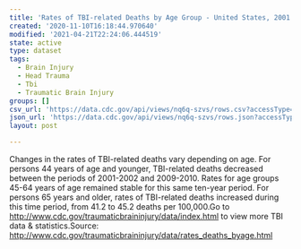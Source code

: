 ```yaml
---
title: 'Rates of TBI-related Deaths by Age Group - United States, 2001 - 2010'
created: '2020-11-10T16:18:44.970640'
modified: '2021-04-21T22:24:06.444519'
state: active
type: dataset
tags:
  - Brain Injury
  - Head Trauma
  - Tbi
  - Traumatic Brain Injury
groups: []
csv_url: 'https://data.cdc.gov/api/views/nq6q-szvs/rows.csv?accessType=DOWNLOAD'
json_url: 'https://data.cdc.gov/api/views/nq6q-szvs/rows.json?accessType=DOWNLOAD'
layout: post

---
```

Changes in the rates of TBI-related deaths vary depending on age.  For persons 44 years of age and younger, TBI-related deaths decreased between the periods of 2001-2002 and 2009-2010.  Rates for age groups 45-64 years of age remained stable for this same ten-year period.  For persons 65 years and older, rates of TBI-related deaths increased during this time period, from 41.2 to 45.2 deaths per 100,000.Go to http://www.cdc.gov/traumaticbraininjury/data/index.html to view more TBI data & statistics.Source: http://www.cdc.gov/traumaticbraininjury/data/rates_deaths_byage.html
